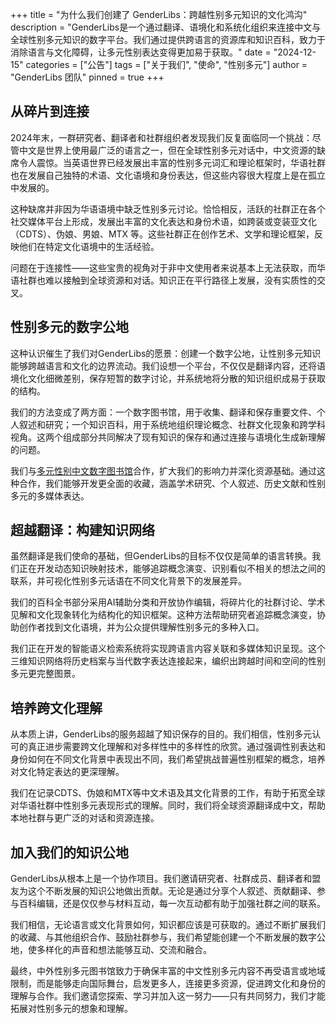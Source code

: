 +++
title = "为什么我们创建了 GenderLibs：跨越性别多元知识的文化鸿沟"
description = "GenderLibs是一个通过翻译、语境化和系统化组织来连接中文与全球性别多元知识的数字平台。我们通过提供跨语言的资源库和知识百科，致力于消除语言与文化障碍，让多元性别表达变得更加易于获取。"
date = "2024-12-15"
categories = ["公告"]
tags = ["关于我们", "使命", "性别多元"]
author = "GenderLibs 团队"
pinned = true
+++

## 从碎片到连接

2024年末，一群研究者、翻译者和社群组织者发现我们反复面临同一个挑战：尽管中文是世界上使用最广泛的语言之一，但在全球性别多元对话中，中文资源的缺席令人震惊。当英语世界已经发展出丰富的性别多元词汇和理论框架时，华语社群也在发展自己独特的术语、文化语境和身份表达，但这些内容很大程度上是在孤立中发展的。

这种缺席并非因为华语语境中缺乏性别多元讨论。恰恰相反，活跃的社群正在各个社交媒体平台上形成，发展出丰富的文化表达和身份术语，如跨装或变装亚文化（CDTS）、伪娘、男娘、MTX 等。这些社群正在创作艺术、文学和理论框架，反映他们在特定文化语境中的生活经验。

问题在于连接性——这些宝贵的视角对于非中文使用者来说基本上无法获取，而华语社群也难以接触到全球资源和对话。知识正在平行路径上发展，没有实质性的交叉。

## 性别多元的数字公地

这种认识催生了我们对GenderLibs的愿景：创建一个数字公地，让性别多元知识能够跨越语言和文化的边界流动。我们设想一个平台，不仅仅是翻译内容，还将语境化文化细微差别，保存短暂的数字讨论，并系统地将分散的知识组织成易于获取的结构。

我们的方法变成了两方面：一个数字图书馆，用于收集、翻译和保存重要文件、个人叙述和研究；一个知识百科，用于系统地组织理论概念、社群文化现象和跨学科视角。这两个组成部分共同解决了现有知识的保存和通过连接与语境化生成新理解的问题。

我们与[多元性别中文数字图书馆](https://transchinese.org/)合作，扩大我们的影响力并深化资源基础。通过这种合作，我们能够开发更全面的收藏，涵盖学术研究、个人叙述、历史文献和性别多元的多媒体表达。

## 超越翻译：构建知识网络

虽然翻译是我们使命的基础，但GenderLibs的目标不仅仅是简单的语言转换。我们正在开发动态知识映射技术，能够追踪概念演变、识别看似不相关的想法之间的联系，并可视化性别多元话语在不同文化背景下的发展差异。

我们的百科全书部分采用AI辅助分类和开放协作编辑，将碎片化的社群讨论、学术见解和文化现象转化为结构化的知识框架。这种方法帮助研究者追踪概念演变，协助创作者找到文化语境，并为公众提供理解性别多元的多种入口。

我们正在开发的智能语义检索系统将实现跨语言内容关联和多媒体知识呈现。这个三维知识网络将历史档案与当代数字表达连接起来，编织出跨越时间和空间的性别多元更完整图景。

## 培养跨文化理解

从本质上讲，GenderLibs的服务超越了知识保存的目的。我们相信，性别多元认可的真正进步需要跨文化理解和对多样性中的多样性的欣赏。通过强调性别表达和身份如何在不同文化背景中表现出不同，我们希望挑战普遍性别框架的概念，培养对文化特定表达的更深理解。

我们在记录CDTS、伪娘和MTX等中文术语及其文化背景的工作，有助于拓宽全球对华语社群中性别多元表现形式的理解。同时，我们将全球资源翻译成中文，帮助本地社群与更广泛的对话和资源连接。

## 加入我们的知识公地

GenderLibs从根本上是一个协作项目。我们邀请研究者、社群成员、翻译者和盟友为这个不断发展的知识公地做出贡献。无论是通过分享个人叙述、贡献翻译、参与百科编辑，还是仅仅参与材料互动，每一次互动都有助于加强社群之间的联系。

我们相信，无论语言或文化背景如何，知识都应该是可获取的。通过不断扩展我们的收藏、与其他组织合作、鼓励社群参与，我们希望能创建一个不断发展的数字公地，使多样化的声音和想法能够互动、交流和融合。

最终，中外性别多元图书馆致力于确保丰富的中文性别多元内容不再受语言或地域限制，而是能够走向国际舞台，启发更多人，连接更多资源，促进跨文化和身份的理解与合作。我们邀请您探索、学习并加入这一努力——只有共同努力，我们才能拓展对性别多元的想象和理解。
<!-- more -->
